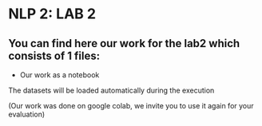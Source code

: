 # NLP 2: LAB 2

## You can find here our work for the lab2 which consists of 1 files:<br>
- Our work as a notebook<br>

The datasets will be loaded automatically during the execution

(Our work was done on google colab, we invite you to use it again for your evaluation)
